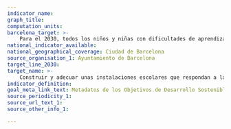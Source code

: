 ```yaml
---
indicator_name: 
graph_title:
computation_units: 
barcelona_target: >-
    Para el 2030, todos los niños y niñas con dificultades de aprendizaje tendrán acceso a un recurso o un centro especializado para promover su desarrollo precoz
national_indicator_available:
national_geographical_coverage: Ciudad de Barcelona 
source_organisation_1: Ayuntamiento de Barcelona
target_line_2030:
target_name: >-
    Construir y adecuar unas instalaciones escolares que respondan a las necesidades de los niños y niñas y de las personas discapacitadas, que tengan en cuenta las cuestiones de género y que ofrezcan entornos de aprendizaje seguros, no violentos, inclusivos y eficaces para todas las personas
indicator_definition:
goal_meta_link_text: Metadatos de los Objetivos de Desarrollo Sostenible de las Naciones Unidas (pdf 894kB)
source_periodicity_1: 
source_url_text_1: 
source_other_info_1: 

---
```

